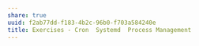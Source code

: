 ```yaml
---
share: true
uuid: f2ab77dd-f183-4b2c-96b0-f703a584240e
title: Exercises - Cron  Systemd  Process Management
---
```

